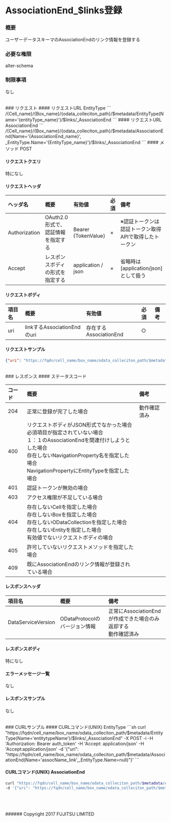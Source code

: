 # AssociationEnd_$links登録
### 概要
ユーザーデータスキーマのAssociationEndのリンク情報を登録する  

### 必要な権限
alter-schema

### 制限事項
なし

<br>
### リクエスト
#### リクエストURL EntityType
```
/{Cell_name}/{Box_name}/{odata_colleciton_path}/$metadata/EntityType(Name='{entityType_name}')/$links/_AssociationEnd
```
#### リクエストURL AssociationEnd
```
/{Cell_name}/{Box_name}/{odata_colleciton_path}/$metadata/AssociationEnd(Name='{AssociationEnd_name}', _EntityType.Name='{EntityType_name}')/$links/_AssociationEnd
```
#### メソッド
POST

#### リクエストクエリ
特になし

#### リクエストヘッダ

|ヘッダ名<br>|概要<br>|有効値<br>|必須<br>|備考<br>|
|:--|:--|:--|:--|:--|
|Authorization<br>|OAuth2.0形式で、認証情報を指定する<br>|Bearer {TokenValue}<br>|×<br>|※認証トークンは認証トークン取得APIで取得したトークン<br>|
|Accept<br>|レスポンスボディの形式を指定する<br>|application / json<br>|×<br>|省略時は[application/json]として扱う<br>|

#### リクエストボディ

|項目名<br>|概要<br>|有効値<br>|必須<br>|備考<br>|
|:--|:--|:--|:--|:--|
|uri<br>|linkするAssociationEndのuri<br>|存在するAssociationEnd<br>|○<br>| <br>|
#### リクエストサンプル
```json
{"uri": "https://fqdn/cell_name/box_name/odata_colleciton_path/$metadata/AssociationEnd(Name='assocName',_EntityType.Name=null)"}
```
<br>
### レスポンス
#### ステータスコード

|コード<br>|概要<br>|備考<br>|
|:--|:--|:--|
|204<br>|正常に登録が完了した場合<br>|動作確認済み<br>|
|400<br>|リクエストボディがJSON形式でなかった場合<br>必須項目が指定されていない場合<br>１：１のAssociationEndを関連付けしようとした場合<br>存在しないNavigationProperty名を指定した場合<br>NavigationPropertyにEntityTypeを指定した場合<br>| <br>|
|401<br>|認証トークンが無効の場合<br>| <br>|
|403<br>|アクセス権限が不足している場合<br>| <br>|
|404<br>|存在しないCellを指定した場合<br>存在しないBoxを指定した場合<br>存在しないODataCollectionを指定した場合<br>存在しないEntityを指定した場合<br>有効値でないリクエストボディの場合<br>| <br>|
|405<br>|許可していないリクエストメソッドを指定した場合<br>| <br>|
|409<br>|既にAssociationEndのリンク情報が登録されている場合<br>| <br>|
#### レスポンスヘッダ

|項目名<br>|概要<br>|備考<br>|
|:--|:--|:--|
|DataServiceVersion<br>|ODataProtocolのバージョン情報<br>|正常にAssociationEndが作成できた場合のみ返却する<br>動作確認済み<br>|
#### レスポンスボディ
特になし

#### エラーメッセージ一覧
なし

#### レスポンスサンプル
なし

<br>
### CURLサンプル
#### CURLコマンド(UNIX) EntityType
```sh
curl "https://fqdn/cell_name/box_name/odata_colleciton_path/$metadata/EntityType(Name='entitytypeName')/$links/_AssociationEnd" -X POST -i -H 'Authorization: Bearer auth_token' -H 'Accept: application/json' -H 'Accept:application/json' -d '{"uri": "https://fqdn/cell_name/box_name/odata_colleciton_path/$metadata/AssociationEnd(Name='assocName_link',_EntityType.Name=null)"}'
```


#### CURLコマンド(UNIX) AssociationEnd
```sh
curl "https://fqdn/cell_name/box_name/odata_colleciton_path/$metadata/AssociationEnd(Name='assocName2',_EntityType.Name=Entity)/$links/_AssociationEnd" -X POST -i -H 'Authorization: Bearer auth_token' -H 'Accept: application/json' -H 'Accept:application/json' 
-d '{"uri": "https://fqdn/cell_name/box_name/odata_colleciton_path/$metadata/AssociationEnd(Name='assocName_link',_EntityType.Name=Entity2)"}'
```
<br>
<br>
<br>
###### Copyright 2017    FUJITSU LIMITED
